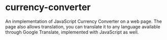 # currency-converter

An inmplementation of JavaScript Currency Converter on a web page. 
The page also allows translation, you can translate it to any language available through Google Translate, implemented with JavaScript as well.

